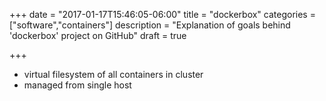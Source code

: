 +++
date = "2017-01-17T15:46:05-06:00"
title = "dockerbox"
categories = ["software","containers"]
description = "Explanation of goals behind 'dockerbox' project on GitHub"
draft = true

+++

* virtual filesystem of all containers in cluster
* managed from single host
